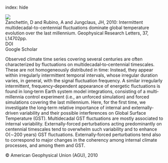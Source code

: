 index: hide

<div class="Citation">
    <div class="Citation-thumb CitationThumb-linked"  data-href="https://doi.org/10.1029/2010gl043717">
      <img src="https://static.claimspace.cloud/climate-study-static/refs/thumbs/14/Zanchettin_et_al_2010-thumb.png" />
    </div>

  <div class="Citation-body">
    <div class="Citation-text">Zanchettin, D and Rubino, A and Jungclaus, JH, 2010: Intermittent multidecadal-to-centennial fluctuations dominate global temperature evolution over the last millennium. <span class="Article-journal">Geophysical Research Letters, </span><span class="Article-volume">37, </span>L14702pp.</div>
    <div class="Citation-links">
      <div class="CitationLink" data-href="https://doi.org/10.1029/2010gl043717">
        <div class="CitationLink-icon CitationLink-Doi"></div>
        <div class="CitationLink-text">DOI</div>
      </div>
      <div class="CitationLink" data-href="https://scholar.google.com/scholar?q=10.1029/2010gl043717">
        <div class="CitationLink-icon CitationLink-Scholar"></div>
        <div class="CitationLink-text">Google Scholar</div>
      </div>
    </div>
  </div>
</div>

Observed climate time series covering several centuries are often characterized by fluctuations on multidecadal‐to‐centennial timescales. These are not homogeneously distributed in time: Instead, they appear within irregularly intermittent temporal intervals, whose irregular duration varies, in general, with the signal fluctuation frequency. A similar irregularly intermittent, frequency‐dependent appearance of energetic fluctuations is found in long‐term Earth system model integrations, consisting of a multi‐millennia control experiment (i.e., an unforced simulation) and forced simulations covering the last millennium. Here, for the first time, we investigate the long‐term relative importance of internal and externally‐driven variability and their possible interferences on Global Surface Temperature (GST). Multidecadal GST fluctuations are mostly associated to internal variability. Externally‐forced perturbations acting predominantly on centennial timescales tend to overwhelm such variability and to enhance O(∼200 years) GST fluctuations. Externally‐forced perturbations tend also to correspond to major changes in the coherency among internal climate processes, and among them and GST.

<div class="Citation-copy">
&copy; American Geophysical Union (AGU), 2010
</div>